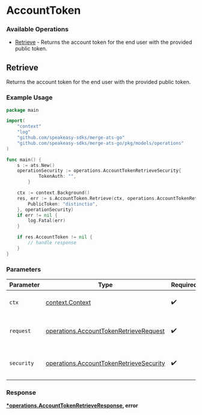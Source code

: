 # AccountToken

### Available Operations

* [Retrieve](#retrieve) - Returns the account token for the end user with the provided public token.

## Retrieve

Returns the account token for the end user with the provided public token.

### Example Usage

```go
package main

import(
	"context"
	"log"
	"github.com/speakeasy-sdks/merge-ats-go"
	"github.com/speakeasy-sdks/merge-ats-go/pkg/models/operations"
)

func main() {
    s := ats.New()
    operationSecurity := operations.AccountTokenRetrieveSecurity{
            TokenAuth: "",
        }

    ctx := context.Background()
    res, err := s.AccountToken.Retrieve(ctx, operations.AccountTokenRetrieveRequest{
        PublicToken: "distinctio",
    }, operationSecurity)
    if err != nil {
        log.Fatal(err)
    }

    if res.AccountToken != nil {
        // handle response
    }
}
```

### Parameters

| Parameter                                                                                          | Type                                                                                               | Required                                                                                           | Description                                                                                        |
| -------------------------------------------------------------------------------------------------- | -------------------------------------------------------------------------------------------------- | -------------------------------------------------------------------------------------------------- | -------------------------------------------------------------------------------------------------- |
| `ctx`                                                                                              | [context.Context](https://pkg.go.dev/context#Context)                                              | :heavy_check_mark:                                                                                 | The context to use for the request.                                                                |
| `request`                                                                                          | [operations.AccountTokenRetrieveRequest](../../models/operations/accounttokenretrieverequest.md)   | :heavy_check_mark:                                                                                 | The request object to use for the request.                                                         |
| `security`                                                                                         | [operations.AccountTokenRetrieveSecurity](../../models/operations/accounttokenretrievesecurity.md) | :heavy_check_mark:                                                                                 | The security requirements to use for the request.                                                  |


### Response

**[*operations.AccountTokenRetrieveResponse](../../models/operations/accounttokenretrieveresponse.md), error**

